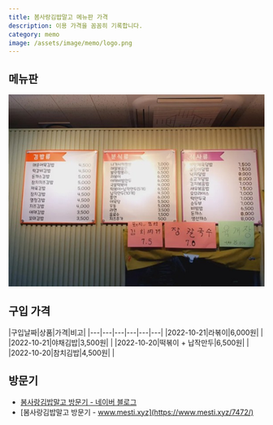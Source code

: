 ```yaml
---
title: 봄사랑김밥말고 메뉴판 가격
description: 이용 가격을 꼼꼼히 기록합니다. 
category: memo
image: /assets/image/memo/logo.png
---
```



메뉴판
---

![봄사랑김밥말고 메뉴판](/assets/images/memo/%EB%B4%84%EC%82%AC%EB%9E%91%EA%B9%80%EB%B0%A5%EB%A7%90%EA%B3%A0-%EB%A9%94%EB%89%B4%ED%8C%90.jpg)


구입 가격
---

|구입날짜|상품|가격|비고|
|---|---|---|---|---|---|
|2022-10-21|라볶이|6,000원|   |
|2022-10-21|야채김밥|3,500원|   |
|2022-10-20|떡볶이 + 납작만두|6,500원|   |
|2022-10-20|참치김밥|4,500원|   |


방문기
---

- [봄사랑김밥말고 방문기 - 네이버 블로그](https://blog.naver.com/boyinblue/222831853000)
- [봄사랑김밥말고 방문기 - www.mesti.xyz](https://www.mesti.xyz/7472/)

